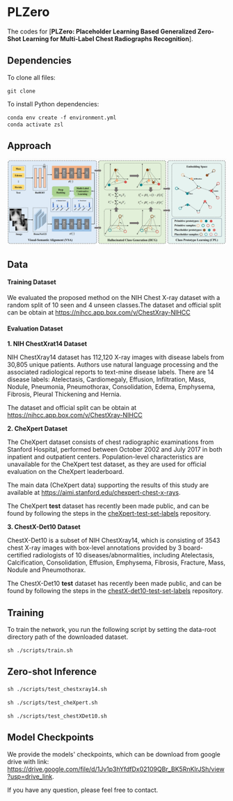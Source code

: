 # PLZero
The codes for [**PLZero: Placeholder Learning Based Generalized Zero-Shot Learning for Multi-Label Chest Radiographs Recognition**].


## Dependencies

To clone all files:
```
git clone 
```
To install Python dependencies:

```
conda env create -f environment.yml
conda activate zsl
```
## Approach
![PLZero](figure1.png)

## Data

#### **Training Dataset**   

We evaluated the proposed method on the NIH Chest X-ray dataset with a random split of 10 seen and 4 unseen classes.The dataset and official split can be obtain at https://nihcc.app.box.com/v/ChestXray-NIHCC


#### **Evaluation Dataset**   

**1. NIH ChestXrat14 Dataset**

NIH ChestXray14 dataset has 112,120 X-ray images with disease labels from 30,805
unique patients. Authors use natural language processing and the associated radiological reports to text-mine disease labels. There are 14 disease labels: Atelectasis, Cardiomegaly, Effusion, Infiltration, Mass, Nodule, Pneumonia, Pneumothorax, Consolidation, Edema, Emphysema, Fibrosis, Pleural Thickening and Hernia. 

The dataset and official split can be obtain at https://nihcc.app.box.com/v/ChestXray-NIHCC

**2. CheXpert Dataset**

The CheXpert dataset consists of chest radiographic examinations from Stanford Hospital, performed between October 2002 and July 2017 in both inpatient and outpatient centers. Population-level characteristics are unavailable for the CheXpert test dataset, as they are used for official evaluation on the CheXpert leaderboard.

The main data (CheXpert data) supporting the results of this study are available at https://aimi.stanford.edu/chexpert-chest-x-rays.

The CheXpert **test** dataset has recently been made public, and can be found by following the steps in the [cheXpert-test-set-labels](https://github.com/rajpurkarlab/cheXpert-test-set-labels) repository.

**3. ChestX-Det10 Dataset**

ChestX-Det10 is a subset of NIH ChestXray14, which is consisting of 3543
chest X-ray images with box-level annotations provided by 3 board-certified radiologists of 10
diseases/abnormalities, including Atelectasis, Calcification, Consolidation, Effusion, Emphysema,
Fibrosis, Fracture, Mass, Nodule and Pneumothorax. 

The ChestX-Det10 **test** dataset has recently been made public, and can be found by following the steps in the [chestX-det10-test-set-labels](http://resource.deepwise.com/xraychallenge/test_data.zip) repository.

## Training

To train the network, you run the following script by setting the data-root directory path of the downloaded dataset. 

    sh ./scripts/train.sh
  
## Zero-shot Inference

`sh ./scripts/test_chestxray14.sh ` 

`sh ./scripts/test_cheXpert.sh` 

`sh ./scripts/test_chestXDet10.sh`


## Model Checkpoints

We provide the models' checkpoints, which can be download from google drive with link: https://drive.google.com/file/d/1Jv1p3hYfdfDx02109QBr_BK5RnKIrJSh/view?usp=drive_link.



If you have any question, please feel free to contact.









